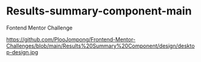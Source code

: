 # Results-summary-component-main

Fontend Mentor Challenge

https://github.com/PlooJompong/Frontend-Mentor-Challenges/blob/main/Results%20Summary%20Component/design/desktop-design.jpg
